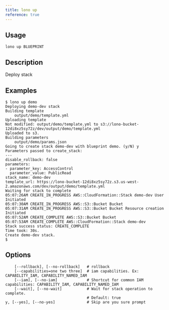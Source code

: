 ```yaml
---
title: lono up
reference: true
---
```


## Usage

    lono up BLUEPRINT

## Description

Deploy stack

## Examples

    $ lono up demo
    Deploying demo-dev stack
    Building template
        output/demo/template.yml
    Uploading template
    Not modified: output/demo/template.yml to s3://lono-bucket-12di8xz5sy72z/dev/output/demo/template.yml
    Uploaded to s3.
    Building parameters
        output/demo/params.json
    Going to create stack demo-dev with blueprint demo. (y/N) y
    Parameters passed to create_stack:
    ---
    disable_rollback: false
    parameters:
    - parameter_key: AccessControl
      parameter_value: PublicRead
    stack_name: demo-dev
    template_url: https://lono-bucket-12di8xz5sy72z.s3.us-west-2.amazonaws.com/dev/output/demo/template.yml
    Waiting for stack to complete
    05:07:26AM CREATE_IN_PROGRESS AWS::CloudFormation::Stack demo-dev User Initiated
    05:07:30AM CREATE_IN_PROGRESS AWS::S3::Bucket Bucket
    05:07:31AM CREATE_IN_PROGRESS AWS::S3::Bucket Bucket Resource creation Initiated
    05:07:52AM CREATE_COMPLETE AWS::S3::Bucket Bucket
    05:07:53AM CREATE_COMPLETE AWS::CloudFormation::Stack demo-dev
    Stack success status: CREATE_COMPLETE
    Time took: 30s.
    Create demo-dev stack.
    $


## Options

```
    [--rollback], [--no-rollback]   # rollback
    [--capabilities=one two three]  # iam capabilities. Ex: CAPABILITY_IAM, CAPABILITY_NAMED_IAM
    [--iam], [--no-iam]             # Shortcut for common IAM capabilities: CAPABILITY_IAM, CAPABILITY_NAMED_IAM
    [--wait], [--no-wait]           # Wait for stack operation to complete.
                                    # Default: true
y, [--yes], [--no-yes]              # Skip are you sure prompt
```

